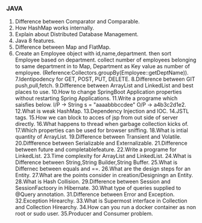 ### JAVA
1. Difference between Comparator and Comparable.
2. How HashMap works internally.
3. Explain about Distributed Database Management.
4. Java 8 features.
5. Difference between Map and FlatMap.
6. Create an Employee object with id,name,department.
              then sort Employee based on department.
              collect number of employees belonging to same department in to Map, Department as Key value as number of employee. (Reference:Collectors.groupBy(Employee::getDeptName)).
7.Identipodency for GET, POST, PUT, DELETE.
8.Difference between GIT push,pull,fetch.
9.Difference between ArrayList and LinkedList and best places to use.
10.How to change SpringBoot Application properties without restarting Spring Applications.
11.Write a programe which saisfies below.
        I/P -> String s = "aaaabbbccdee"
        O/P -> a4b3c2d1e2.
12.What is weak HashMap.
13.Dependency Injection and IOC.
14.JSTL tags.
15.How we can block to acces of jsp from out side of server directly.
16.What happens to thread when garbage collection kicks of.
17.Which properties can be used for browser sniffing.
18.What is intial quantity of ArrayList.
19.Difference between Transient and Volatile.
20.Diffference between Serializable and Externalizable.
21.Difference between future and completablefeature.
22.Write a programe for LinkedList.
23.Time complexity for ArrayList and LinkedList.
24.What is Difference between String,String Builder,String Buffer.
25.What is Differnec between equals and ==.
26.What are the design steps for an Entity.
27.What are the points consider in creation/Designingn an Entity.
28.What is Hash Collision.
29.Difference between Session and SessionFactoory in Hibernate.
30.What type of queries supplied to @Query annotation.
31.Difference between Error and Exception.
32.Exception Hirearchy.
33.What is Supermost interface in Collection and Collection Hirearchy.
34.How can you run a docker container as non root or sudo user.
35.Producer and Consumer problem.
